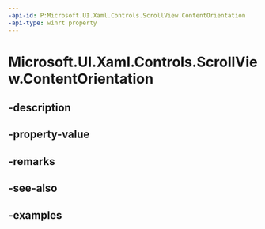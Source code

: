 ```yaml
---
-api-id: P:Microsoft.UI.Xaml.Controls.ScrollView.ContentOrientation
-api-type: winrt property
---
```


# Microsoft.UI.Xaml.Controls.ScrollView.ContentOrientation

<!--
public Microsoft.UI.Xaml.Controls.ContentOrientation ContentOrientation { get; set; }
-->


## -description

## -property-value

## -remarks

## -see-also

## -examples



